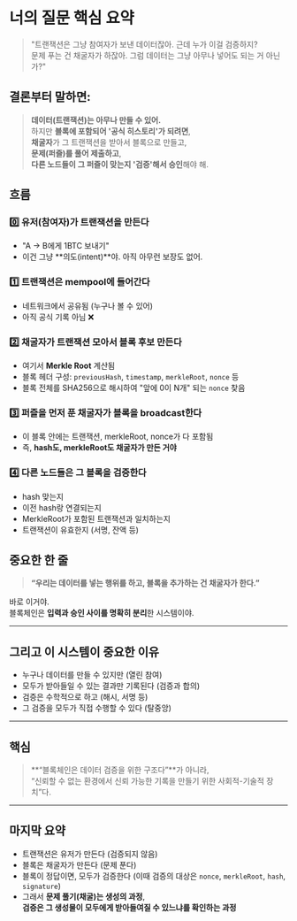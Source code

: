 # 너의 질문 핵심 요약

> "트랜잭션은 그냥 참여자가 보낸 데이터잖아. 근데 누가 이걸 검증하지?  
> 문제 푸는 건 채굴자가 하잖아. 그럼 데이터는 그냥 아무나 넣어도 되는 거 아닌가?"

## 결론부터 말하면:

> **데이터(트랜잭션)는 아무나 만들 수 있어.**  
> 하지만 **블록에 포함되어 '공식 히스토리'가 되려면**,  
> **채굴자**가 그 트랜잭션을 받아서 블록으로 만들고,  
> **문제(퍼즐)를 풀어 제출하고**,  
> **다른 노드들이 그 퍼즐이 맞는지 '검증'해서 승인**해야 해.

## 흐름

### 0️⃣ 유저(참여자)가 트랜잭션을 만든다

- "A → B에게 1BTC 보내기"
- 이건 그냥 **의도(intent)**야. 아직 아무런 보장도 없어.

### 1️⃣ 트랜잭션은 **mempool**에 들어간다

- 네트워크에서 공유됨 (누구나 볼 수 있어)
- 아직 공식 기록 아님 ❌

### 2️⃣ 채굴자가 **트랜잭션 모아서 블록 후보** 만든다

- 여기서 **Merkle Root** 계산됨
- 블록 헤더 구성: `previousHash`, `timestamp`, `merkleRoot`, `nonce` 등
- 블록 전체를 SHA256으로 해시하여 "앞에 0이 N개" 되는 `nonce` 찾음

### 3️⃣ 퍼즐을 **먼저 푼 채굴자**가 블록을 broadcast한다

- 이 블록 안에는 트랜잭션, merkleRoot, nonce가 다 포함됨
- 즉, **hash도, merkleRoot도 채굴자가 만든 거야**

### 4️⃣ 다른 노드들은 그 블록을 **검증한다**

- hash 맞는지
- 이전 hash랑 연결되는지
- MerkleRoot가 포함된 트랜잭션과 일치하는지
- 트랜잭션이 유효한지 (서명, 잔액 등)

## 중요한 한 줄

> **“우리는 데이터를 넣는 행위를 하고, 블록을 추가하는 건 채굴자가 한다.”**

바로 이거야.  
블록체인은 **입력과 승인 사이를 명확히 분리**한 시스템이야.

---

## 그리고 이 시스템이 중요한 이유

- 누구나 데이터를 만들 수 있지만 (열린 참여)
- 모두가 받아들일 수 있는 결과만 기록된다 (검증과 합의)
- 검증은 수학적으로 하고 (해시, 서명 등)
- 그 검증을 모두가 직접 수행할 수 있다 (탈중앙)

---

## 핵심

> **“블록체인은 데이터 검증을 위한 구조다”**가 아니라,  
> “신뢰할 수 없는 환경에서 신뢰 가능한 기록을 만들기 위한 사회적-기술적 장치”다.

---

## 마지막 요약

- 트랜잭션은 유저가 만든다 (검증되지 않음)
- 블록은 채굴자가 만든다 (문제 푼다)
- 블록이 정답이면, 모두가 검증한다 (이때 검증의 대상은 `nonce`, `merkleRoot`, `hash`, `signature`)
- 그래서 **문제 풀기(채굴)는 생성의 과정**,  
  **검증은 그 생성물이 모두에게 받아들여질 수 있느냐를 확인하는 과정**

